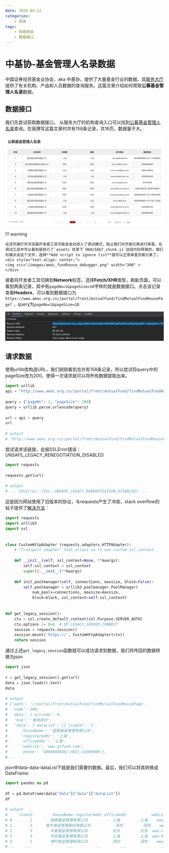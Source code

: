```yaml
---
date: 2024-04-12
categories:
    - 爬虫
tags:
    - 网络爬虫
    - 数据接口
---
```

# 中基协-基金管理人名录数据
中国证券投资基金业协会，aka 中基协，提供了大量基金行业的数据。其<a href="https://www.amac.org.cn/fwdt/wyc/jgcprycx/jgcx/" target="_blank">服务大厅</a>提供了有关机构、产品和人员数据的查询服务。这篇文章介绍如何爬取**公募基金管理人名录**数据。

<!-- more -->

## 数据接口
我们先尝试获取数据接口， 从服务大厅的机构查询入口可以找到<a href="https://www.amac.org.cn/fwdt/wyc/jgcprycx/jgcx/gmjjglrml/" target="_blank">公募基金管理人名录</a>查询。在我撰写这篇文章时共有158条记录，共16页，数据量不大。

<div style="text-align: center;">
<img src="/images/amac_fundhouse.png" width="650" >
</div>

!!! warning
    
    在该页面打开浏览器开发者工具可能会自动进入了调试模式，阻止我们对页面元素进行审查。在调试工具中可以看到是执行了`assets`目录下`0b0c58b7_chunk.js`这段代码导致的，我们右键点击这个文件，选择**Add script to ignore list**就可以正常审查页面元素了。
    <div style="text-align: center;">
    <img src="/images/amac_fundhouse_debugger.png" width="300" >
    </div>

接着将开发者工具切换到**Network**标签，选择**Fetch/XHR**类型，刷新页面，可以看到两条记录，其中有`pageNo=1&pageSize=10`字样的就是数据接口。点击该记录查看**Headers**，可以看到数据接口为`https://www.amac.org.cn//portal/front/mutualFund/findMutualFundHousePage?` ，query为`pageNo=1&pageSize=10`.
<div style="text-align: center;">
<img src="/images/amac_fundhouse_api.png" width="650" >
</div>

## 请求数据
使用urllib库构造URL，我们刚刚看到总共有158条记录，所以尝试将query中的pageSize改为200，使得一次请求就可以将所有数据提取出来。

```python
import urllib
api = "http://www.amac.org.cn//portal/front/mutualFund/findMutualFundHousePage?"

query = {"pageNo": 1, "pageSize": 200}
query = urllib.parse.urlencode(query)

url = api + query
url

# output
# 'http://www.amac.org.cn//portal/front/mutualFund/findMutualFundHousePage?pageNo=1&pageSize=200'
```

尝试请求该链接，会报SSLError错误：UNSAFE_LEGACY_RENEGOTIATION_DISABLED

```python
import requests

requests.get(url)

# output
# ... SSLError: [SSL: UNSAFE_LEGACY_RENEGOTIATION_DISABLED] ...
```

这是因为网站使用了旧版本的协议，与requests产生了冲突，stack overflow的帖子提供了<a href="https://stackoverflow.com/a/73519818/15903747" target="_blank">解决方法</a>：

```python
import requests
import urllib3
import ssl


class CustomHttpAdapter (requests.adapters.HTTPAdapter):
    # "Transport adapter" that allows us to use custom ssl_context.

    def __init__(self, ssl_context=None, **kwargs):
        self.ssl_context = ssl_context
        super().__init__(**kwargs)

    def init_poolmanager(self, connections, maxsize, block=False):
        self.poolmanager = urllib3.poolmanager.PoolManager(
            num_pools=connections, maxsize=maxsize,
            block=block, ssl_context=self.ssl_context)


def get_legacy_session():
    ctx = ssl.create_default_context(ssl.Purpose.SERVER_AUTH)
    ctx.options |= 0x4  # OP_LEGACY_SERVER_CONNECT
    session = requests.session()
    session.mount('https://', CustomHttpAdapter(ctx))
    return session

```

通过上述`get_legacy_session`函数就可以成功请求到数据，我们将传回的数据转换为json

```python
import json

r = get_legacy_session().get(url)
data = json.loads(r.text)
data

# output
# {'path': '//portal/front/mutualFund/findMutualFundHousePage',
#  'code': 200,
#  'data': {'errcode': 0,
#   'msg': '查询成功',
#   'data': {'dataList': [{'lineId': '1',
#      'houseName': '国泰基金管理有限公司',
#      'registerAddr': '上海',
#      'officeAddr': '上海',
#      'website': 'www.gtfund.com',
#      'phone': '4008888688/\n021-31089000'},
# ...
```

json中data-data-dataList下就是我们需要的数据。最后，我们可以将其转换成DataFrame:

```python
import pandas as pd

df = pd.DataFrame(data["data"]["data"]["dataList"])
df

# output
#     lineId         houseName registerAddr officeAddr           website  \
# 0        1        国泰基金管理有限公司           上海         上海    www.gtfund.com   
# 1        2      南方基金管理股份有限公司           深圳         深圳    www.nffund.com   
# 2        3        华夏基金管理有限公司           北京         北京  www.chinaamc.com   
# 3        4        华安基金管理有限公司           上海         上海  www.huaan.com.cn   
# 4        5        博时基金管理有限公司           深圳         深圳    www.bosera.com   
# ..     ...               ...          ...        ...               ...
```

